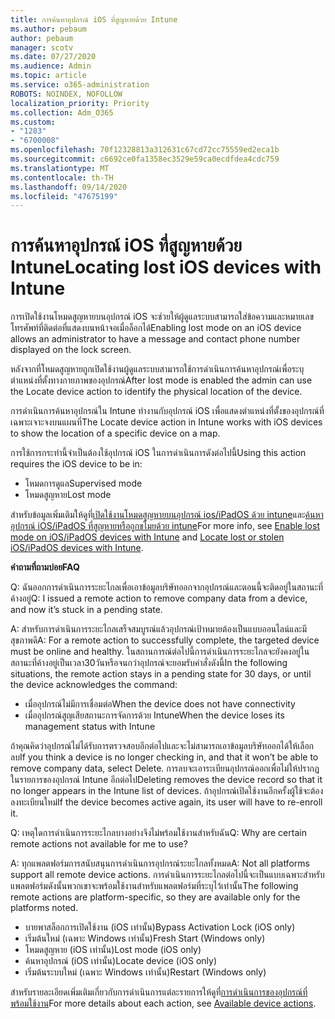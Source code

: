 ```yaml
---
title: การค้นหาอุปกรณ์ iOS ที่สูญหายด้วย Intune
ms.author: pebaum
author: pebaum
manager: scotv
ms.date: 07/27/2020
ms.audience: Admin
ms.topic: article
ms.service: o365-administration
ROBOTS: NOINDEX, NOFOLLOW
localization_priority: Priority
ms.collection: Adm_O365
ms.custom:
- "1283"
- "6700008"
ms.openlocfilehash: 70f12328813a312631c67cd72cc75559ed2eca1b
ms.sourcegitcommit: c6692ce0fa1358ec3529e59ca0ecdfdea4cdc759
ms.translationtype: MT
ms.contentlocale: th-TH
ms.lasthandoff: 09/14/2020
ms.locfileid: "47675199"
---
```

# <a name="locating-lost-ios-devices-with-intune"></a><span data-ttu-id="2c6cb-102">การค้นหาอุปกรณ์ iOS ที่สูญหายด้วย Intune</span><span class="sxs-lookup"><span data-stu-id="2c6cb-102">Locating lost iOS devices with Intune</span></span>

<span data-ttu-id="2c6cb-103">การเปิดใช้งานโหมดสูญหายบนอุปกรณ์ iOS จะช่วยให้ผู้ดูแลระบบสามารถใส่ข้อความและหมายเลขโทรศัพท์ที่ติดต่อที่แสดงบนหน้าจอเมื่อล็อกได้</span><span class="sxs-lookup"><span data-stu-id="2c6cb-103">Enabling lost mode on an iOS device allows an administrator to have a message and contact phone number displayed on the lock screen.</span></span>

<span data-ttu-id="2c6cb-104">หลังจากที่โหมดสูญหายถูกเปิดใช้งานผู้ดูแลระบบสามารถใช้การดำเนินการค้นหาอุปกรณ์เพื่อระบุตำแหน่งที่ตั้งทางกายภาพของอุปกรณ์</span><span class="sxs-lookup"><span data-stu-id="2c6cb-104">After lost mode is enabled the admin can use the Locate device action to identify the physical location of the device.</span></span>

<span data-ttu-id="2c6cb-105">การดำเนินการค้นหาอุปกรณ์ใน Intune ทำงานกับอุปกรณ์ iOS เพื่อแสดงตำแหน่งที่ตั้งของอุปกรณ์ที่เฉพาะเจาะจงบนแผนที่</span><span class="sxs-lookup"><span data-stu-id="2c6cb-105">The Locate device action in Intune works with iOS devices to show the location of a specific device on a map.</span></span>

<span data-ttu-id="2c6cb-106">การใช้การกระทำนี้จำเป็นต้องใช้อุปกรณ์ iOS ในการดำเนินการดังต่อไปนี้</span><span class="sxs-lookup"><span data-stu-id="2c6cb-106">Using this action requires the iOS device to be in:</span></span>

- <span data-ttu-id="2c6cb-107">โหมดการดูแล</span><span class="sxs-lookup"><span data-stu-id="2c6cb-107">Supervised mode</span></span>
- <span data-ttu-id="2c6cb-108">โหมดสูญหาย</span><span class="sxs-lookup"><span data-stu-id="2c6cb-108">Lost mode</span></span>

<span data-ttu-id="2c6cb-109">สำหรับข้อมูลเพิ่มเติมให้ดูที่[เปิดใช้งานโหมดสูญหายบนอุปกรณ์ ios/iPadOS ด้วย intune](https://docs.microsoft.com/intune/device-lost-mode)และ[ค้นหาอุปกรณ์ iOS/iPadOS ที่สูญหายหรือถูกขโมยด้วย intune](https://docs.microsoft.com/intune/device-locate)</span><span class="sxs-lookup"><span data-stu-id="2c6cb-109">For more info, see [Enable lost mode on iOS/iPadOS devices with Intune](https://docs.microsoft.com/intune/device-lost-mode) and [Locate lost or stolen iOS/iPadOS devices with Intune](https://docs.microsoft.com/intune/device-locate).</span></span>

<span data-ttu-id="2c6cb-110">**คำถามที่ถามบ่อย**</span><span class="sxs-lookup"><span data-stu-id="2c6cb-110">**FAQ**</span></span>

<span data-ttu-id="2c6cb-111">Q: ฉันออกการดำเนินการระยะไกลเพื่อเอาข้อมูลบริษัทออกจากอุปกรณ์และตอนนี้จะติดอยู่ในสถานะที่ค้างอยู่</span><span class="sxs-lookup"><span data-stu-id="2c6cb-111">Q: I issued a remote action to remove company data from a device, and now it’s stuck in a pending state.</span></span>

<span data-ttu-id="2c6cb-112">A: สำหรับการดำเนินการระยะไกลเสร็จสมบูรณ์แล้วอุปกรณ์เป้าหมายต้องเป็นแบบออนไลน์และมีสุขภาพดี</span><span class="sxs-lookup"><span data-stu-id="2c6cb-112">A: For a remote action to successfully complete, the targeted device must be online and healthy.</span></span> <span data-ttu-id="2c6cb-113">ในสถานการณ์ต่อไปนี้การดำเนินการระยะไกลจะยังคงอยู่ในสถานะที่ค้างอยู่เป็นเวลา30วันหรือจนกว่าอุปกรณ์จะยอมรับคำสั่งดังนี้</span><span class="sxs-lookup"><span data-stu-id="2c6cb-113">In the following situations, the remote action stays in a pending state for 30 days, or until the device acknowledges the command:</span></span>

- <span data-ttu-id="2c6cb-114">เมื่ออุปกรณ์ไม่มีการเชื่อมต่อ</span><span class="sxs-lookup"><span data-stu-id="2c6cb-114">When the device does not have connectivity</span></span>
- <span data-ttu-id="2c6cb-115">เมื่ออุปกรณ์สูญเสียสถานะการจัดการด้วย Intune</span><span class="sxs-lookup"><span data-stu-id="2c6cb-115">When the device loses its management status with Intune</span></span>

<span data-ttu-id="2c6cb-116">ถ้าคุณคิดว่าอุปกรณ์ไม่ได้รับการตรวจสอบอีกต่อไปและจะไม่สามารถเอาข้อมูลบริษัทออกได้ให้เลือกลบ</span><span class="sxs-lookup"><span data-stu-id="2c6cb-116">If you think a device is no longer checking in, and that it won’t be able to remove company data, select Delete.</span></span> <span data-ttu-id="2c6cb-117">การลบจะเอาระเบียนอุปกรณ์ออกเพื่อไม่ให้ปรากฏในรายการของอุปกรณ์ Intune อีกต่อไป</span><span class="sxs-lookup"><span data-stu-id="2c6cb-117">Deleting removes the device record so that it no longer appears in the Intune list of devices.</span></span> <span data-ttu-id="2c6cb-118">ถ้าอุปกรณ์เปิดใช้งานอีกครั้งผู้ใช้จะต้องลงทะเบียนใหม่</span><span class="sxs-lookup"><span data-stu-id="2c6cb-118">If the device becomes active again, its user will have to re-enroll it.</span></span>

<span data-ttu-id="2c6cb-119">Q: เหตุใดการดำเนินการระยะไกลบางอย่างจึงไม่พร้อมใช้งานสำหรับฉัน</span><span class="sxs-lookup"><span data-stu-id="2c6cb-119">Q: Why are certain remote actions not available for me to use?</span></span>

<span data-ttu-id="2c6cb-120">A: ทุกแพลตฟอร์มการสนับสนุนการดำเนินการอุปกรณ์ระยะไกลทั้งหมด</span><span class="sxs-lookup"><span data-stu-id="2c6cb-120">A: Not all platforms support all remote device actions.</span></span> <span data-ttu-id="2c6cb-121">การดำเนินการระยะไกลต่อไปนี้จะเป็นแบบเฉพาะสำหรับแพลตฟอร์มดังนั้นพวกเขาจะพร้อมใช้งานสำหรับแพลตฟอร์มที่ระบุไว้เท่านั้น</span><span class="sxs-lookup"><span data-stu-id="2c6cb-121">The following remote actions are platform-specific, so they are available only for the platforms noted.</span></span>

- <span data-ttu-id="2c6cb-122">บายพาสล็อกการเปิดใช้งาน (iOS เท่านั้น)</span><span class="sxs-lookup"><span data-stu-id="2c6cb-122">Bypass Activation Lock (iOS only)</span></span>
- <span data-ttu-id="2c6cb-123">เริ่มต้นใหม่ (เฉพาะ Windows เท่านั้น)</span><span class="sxs-lookup"><span data-stu-id="2c6cb-123">Fresh Start (Windows only)</span></span>
- <span data-ttu-id="2c6cb-124">โหมดสูญหาย (iOS เท่านั้น)</span><span class="sxs-lookup"><span data-stu-id="2c6cb-124">Lost mode (iOS only)</span></span>
- <span data-ttu-id="2c6cb-125">ค้นหาอุปกรณ์ (iOS เท่านั้น)</span><span class="sxs-lookup"><span data-stu-id="2c6cb-125">Locate device (iOS only)</span></span>
- <span data-ttu-id="2c6cb-126">เริ่มต้นระบบใหม่ (เฉพาะ Windows เท่านั้น)</span><span class="sxs-lookup"><span data-stu-id="2c6cb-126">Restart (Windows only)</span></span>

<span data-ttu-id="2c6cb-127">สำหรับรายละเอียดเพิ่มเติมเกี่ยวกับการดำเนินการแต่ละรายการให้ดูที่[การดำเนินการของอุปกรณ์ที่พร้อมใช้งาน](https://docs.microsoft.com/intune/device-management#available-device-actions)</span><span class="sxs-lookup"><span data-stu-id="2c6cb-127">For more details about each action, see [Available device actions](https://docs.microsoft.com/intune/device-management#available-device-actions).</span></span>